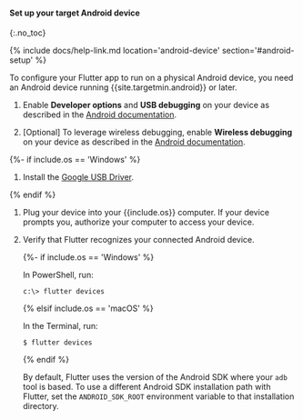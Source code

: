 #### Set up your target Android device
{:.no_toc}

{% include docs/help-link.md location='android-device' section='#android-setup' %}

To configure your Flutter app to run on a physical Android device,
you need an Android device running {{site.targetmin.android}} or later.

1. Enable **Developer options** and **USB debugging** on your device
   as described in the
   [Android documentation]({{site.android-dev}}/studio/debug/dev-options).

1. [Optional] To leverage wireless debugging,
   enable **Wireless debugging** on your device as described in the
   [Android documentation]({{site.android-dev}}/studio/run/device#wireless).

{%- if include.os == 'Windows' %}

1. Install the [Google USB Driver]({{site.android-dev}}/studio/run/win-usb).

{% endif %}

1. Plug your device into your {{include.os}} computer.
   If your device prompts you, authorize your computer to access your device.

1. Verify that Flutter recognizes your connected Android device.

   {%- if include.os == 'Windows' %}

   In PowerShell, run:

   ```terminal
   c:\> flutter devices
   ```

   {% elsif include.os == 'macOS' %}

   In the Terminal, run:

   ```terminal
   $ flutter devices
   ```

   {% endif %}

   By default, Flutter uses the version of the Android
   SDK where your `adb` tool is based.
   To use a different Android SDK installation path with Flutter,
   set the `ANDROID_SDK_ROOT` environment variable
   to that installation directory.